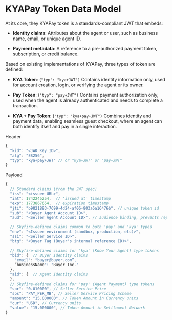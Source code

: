 # KYAPay Token Data Model

At its core, they KYAPay token is a standards-compliant JWT that embeds:

* **Identity claims**: Attributes about the agent or user, such as business name, email, or unique agent ID.  

* **Payment metadata**: A reference to a pre-authorized payment token, subscription, or credit balance.  

Based on existing implementations of KYAPay, three types of token are defined:

* **KYA Token**: (`"typ": "kya+JWT")` Contains identity information only, used for account creation, login, or verifying the agent or its owner.  
    
* **Pay Token**: (`"typ": "pay+JWT")` Contains payment authorization only, used when the agent is already authenticated and needs to complete a transaction.

* **KYA \+ Pay Token**: (`"typ": "kya+pay+JWT")` Combines identity and payment data, enabling seamless guest checkout, where an agent can both identify itself and pay in a single interaction.

Header

```javascript
{
  "kid": "<JWK Key ID>",
  "alg": "ES256",
  "typ": "kya+pay+JWT" // or "kya+JWT" or "pay+JWT"
}
```

Payload
```js
{  
  // Standard claims (from the JWT spec)  
  "iss": "<issuer URL>",  
  "iat": 1742245254,  // 'issued at' timestamp  
  "exp": 1773867654,  // expiration timestamp  
  "jti": "b9821893-7699-4d24-af06-803a6a16476b", // unique token id  
  "sub": "<Buyer Agent Account ID>",  
  "aud": "<Seller Agent Account ID>", // audience binding, prevents replay

  // Skyfire-defined claims common to both 'pay' and 'kya' types  
  "env": "<Issuer environment (sandbox, production, etc)>",    
  "ssi": "<Seller Service ID>",  
  "btg": "<Buyer Tag (Buyer's internal reference ID)>",

  // Skyfire-defined claims for 'kya' (Know Your Agent) type tokens  
  "bid": {  // Buyer Identity claims  
    "email": "buyer@buyer.com”,   
    “businessName": "Buyer Inc."  
  },  
  "aid": {  // Agent Identity claims  
  },  
  // Skyfire-defined claims for 'pay' (Agent Payment) type tokens  
  "spr": "0.010000", // Seller Service Price  
  "sps": "PAY_PER_MB", // Seller Service Pricing Scheme  
  "amount": "15.000000", // Token Amount in Currency units  
  "cur": "USD", // Currency units  
  "value": "15.000000", // Token Amount in Settlement Network  
}
```
